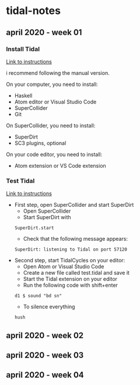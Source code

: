 # tidal-notes

## april 2020 - week 01

### Install Tidal

[Link to instructions](https://tidalcycles.org/index.php/Installation)

i recommend following the manual version.

On your computer, you need to install:

* Haskell
* Atom editor or Visual Studio Code
* SuperCollider
* Git

On SuperCollider, you need to install:

* SuperDirt
* SC3 plugins, optional

On your code editor, you need to install:

* Atom extension or VS Code extension

### Test Tidal

[Link to instructions](https://tidalcycles.org/index.php/Start_tidalcycles_and_superdirt_for_the_first_time)

* First step, open SuperCollider and start SuperDirt
  * Open SuperCollider
  * Start SuperDirt with
  ```scd
  SuperDirt.start
  ```
  * Check that the following message appears:
  ```
  SuperDirt: listening to Tidal on port 57120
  ```
* Second step, start TidalCycles on your editor:
  * Open Atom or Visual Studio Code
  * Create a new file called test.tidal and save it
  * Start the Tidal extension on your editor
  * Run the following code with shift+enter
  ```tidal
  d1 $ sound "bd sn"
  ```
  * To silence everything  
  ```
  hush
  ```


## april 2020 - week 02

## april 2020 - week 03

## april 2020 - week 04

